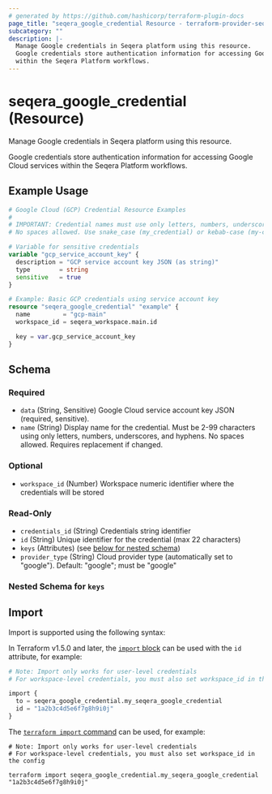 ```yaml
---
# generated by https://github.com/hashicorp/terraform-plugin-docs
page_title: "seqera_google_credential Resource - terraform-provider-seqera"
subcategory: ""
description: |-
  Manage Google credentials in Seqera platform using this resource.
  Google credentials store authentication information for accessing Google Cloud services
  within the Seqera Platform workflows.
---
```


# seqera_google_credential (Resource)

Manage Google credentials in Seqera platform using this resource.

Google credentials store authentication information for accessing Google Cloud services
within the Seqera Platform workflows.

## Example Usage

```terraform
# Google Cloud (GCP) Credential Resource Examples
#
# IMPORTANT: Credential names must use only letters, numbers, underscores, and hyphens.
# No spaces allowed. Use snake_case (my_credential) or kebab-case (my-credential).

# Variable for sensitive credentials
variable "gcp_service_account_key" {
  description = "GCP service account key JSON (as string)"
  type        = string
  sensitive   = true
}

# Example: Basic GCP credentials using service account key
resource "seqera_google_credential" "example" {
  name         = "gcp-main"
  workspace_id = seqera_workspace.main.id

  key = var.gcp_service_account_key
}
```

<!-- schema generated by tfplugindocs -->
## Schema

### Required

- `data` (String, Sensitive) Google Cloud service account key JSON (required, sensitive).
- `name` (String) Display name for the credential. Must be 2-99 characters using only letters, numbers, underscores, and hyphens. No spaces allowed. Requires replacement if changed.

### Optional

- `workspace_id` (Number) Workspace numeric identifier where the credentials will be stored

### Read-Only

- `credentials_id` (String) Credentials string identifier
- `id` (String) Unique identifier for the credential (max 22 characters)
- `keys` (Attributes) (see [below for nested schema](#nestedatt--keys))
- `provider_type` (String) Cloud provider type (automatically set to "google"). Default: "google"; must be "google"

<a id="nestedatt--keys"></a>
### Nested Schema for `keys`

## Import

Import is supported using the following syntax:

In Terraform v1.5.0 and later, the [`import` block](https://developer.hashicorp.com/terraform/language/import) can be used with the `id` attribute, for example:

```terraform
# Note: Import only works for user-level credentials
# For workspace-level credentials, you must also set workspace_id in the config

import {
  to = seqera_google_credential.my_seqera_google_credential
  id = "1a2b3c4d5e6f7g8h9i0j"
}
```

The [`terraform import` command](https://developer.hashicorp.com/terraform/cli/commands/import) can be used, for example:

```shell
# Note: Import only works for user-level credentials
# For workspace-level credentials, you must also set workspace_id in the config

terraform import seqera_google_credential.my_seqera_google_credential "1a2b3c4d5e6f7g8h9i0j"
```
